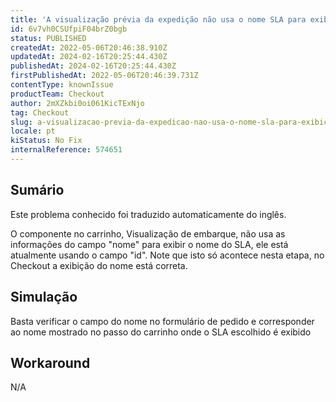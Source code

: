 ```yaml
---
title: 'A visualização prévia da expedição não usa o nome SLA para exibição na interface de usuário'
id: 6v7vh0CSUfpiF04brZ0bgb
status: PUBLISHED
createdAt: 2022-05-06T20:46:38.910Z
updatedAt: 2024-02-16T20:25:44.430Z
publishedAt: 2024-02-16T20:25:44.430Z
firstPublishedAt: 2022-05-06T20:46:39.731Z
contentType: knownIssue
productTeam: Checkout
author: 2mXZkbi0oi061KicTExNjo
tag: Checkout
slug: a-visualizacao-previa-da-expedicao-nao-usa-o-nome-sla-para-exibicao-na-interface-de-usuario
locale: pt
kiStatus: No Fix
internalReference: 574651
---
```


## Sumário

<div class="alert alert-info">
  <p>Este problema conhecido foi traduzido automaticamente do inglês.</p>
</div>



O componente no carrinho, Visualização de embarque, não usa as informações do campo "nome" para exibir o nome do SLA, ele está atualmente usando o campo "id". Note que isto só acontece nesta etapa, no Checkout a exibição do nome está correta.



## Simulação


Basta verificar o campo do nome no formulário de pedido e corresponder ao nome mostrado no passo do carrinho onde o SLA escolhido é exibido



## Workaround


N/A

